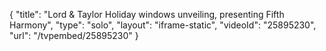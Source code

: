 {
    "title": "Lord & Taylor Holiday windows unveiling, presenting Fifth Harmony",
    "type": "solo",
    "layout": "iframe-static",
    "videoId": "25895230",
    "url": "\/tvpembed\/25895230"
}